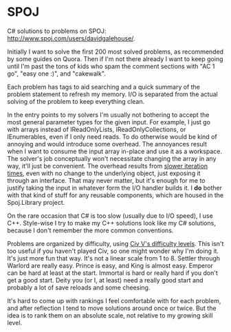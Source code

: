 SPOJ
============

C# solutions to problems on SPOJ: http://www.spoj.com/users/davidgalehouse/.

Initially I want to solve the first 200 most solved problems, as recommended by some guides on Quora.
Then if I'm not there already I want to keep going until I'm past the tons of kids who spam the comment sections with "AC 1 go", "easy one :)", and "cakewalk".

Each problem has tags to aid searching and a quick summary of the problem statement to refresh my memory.
I/O is separated from the actual solving of the problem to keep everything clean.

In the entry points to my solvers I'm usually not bothering to accept the most general parameter types for the given input.
For example, I just go with arrays instead of IReadOnlyLists, IReadOnlyCollections, or IEnumerables, even if I only need reads.
To do otherwise would be kind of annoying and would introduce some overhead.
The annoyances result when I want to consume the input array in-place and use it as a workspace.
The solver's job conceptually won't necessitate changing the array in any way, it'll just be convenient.
The overhead results from [slower iteration times](http://stackoverflow.com/q/4256928), even with no change to the underlying object, just exposing it through an interface.
That may never matter, but it's enough for me to justify taking the input in whatever form the I/O handler builds it.
I **do** bother with that kind of stuff for any reusable components, which are housed in the Spoj.Library project.

On the rare occasion that C# is too slow (usually due to I/O speed), I use C++.
Style-wise I try to make my C++ solutions look like my C# solutions, because I don't remember the more common conventions.

Problems are organized by difficulty, using [Civ V's difficulty levels](https://www.civfanatics.com/civ5/info/difficulties/).
This isn't too useful if you haven't played Civ, so one might wonder why I'm doing it.
It's just more fun that way.
It's not a linear scale from 1 to 8. Settler through Warlord are really easy.
Prince is easy, and King is almost easy.
Emperor can be hard at least at the start.
Immortal is hard or really hard if you don't get a good start.
Deity you (or I, at least) need a really good start and probably a lot of save reloads and some cheesing.

It's hard to come up with rankings I feel comfortable with for each problem, and after reflection I tend to move solutions around once or twice.
But the idea is to rank them on an absolute scale, not relative to my growing skill level.
